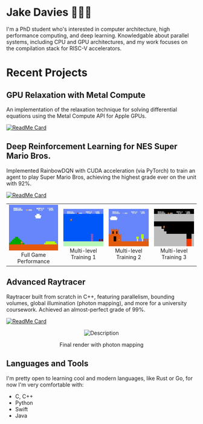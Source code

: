 # Jake Davies 👨🏻‍💻 

I'm a PhD student who's interested in computer architecture, high performance computing, and deep learning. Knowledgable about parallel systems, including CPU and GPU architectures, and my work focuses on the compilation stack for RISC-V accelerators. 

# Recent Projects

## GPU Relaxation with Metal Compute

An implementation of the relaxation technique for solving differential equations using the Metal Compute API for Apple GPUs. 

[![ReadMe Card](https://github-readme-stats.vercel.app/api/pin/?username=jakedves&repo=relaxation-metal&theme=tokyonight)](https://github.com/jakedves/relaxation-metal)

## Deep Reinforcement Learning for NES Super Mario Bros.

Implemented RainbowDQN with CUDA acceleration (via PyTorch) to train an agent to play Super Mario Bros, achieving the highest grade ever on the unit with 92%.

[![ReadMe Card](https://github-readme-stats.vercel.app/api/pin/?username=jakedves&repo=deep-reinforcement-learning&theme=tokyonight)](https://github.com/jakedves/deep-reinforcement-learning)

<div align="center">
  <table>
    <tr>
      <td align="center">
        <a href="https://github.com/jakedves/jakedves/blob/main/assets/full.gif">
          <img src="https://github.com/jakedves/jakedves/blob/main/assets/full.gif" alt="Full Game Performance">
        </a>
        <br>
        Full Game Performance
      </td>
      <td align="center">
        <a href="https://github.com/jakedves/jakedves/blob/main/assets/multi-1.gif">
          <img src="https://github.com/jakedves/jakedves/blob/main/assets/multi-1.gif" alt="Multi-level Training 1">
        </a>
        <br>
        Multi-level Training 1
      </td>
      <td align="center">
        <a href="https://github.com/jakedves/jakedves/blob/main/assets/multi-2.gif">
          <img src="https://github.com/jakedves/jakedves/blob/main/assets/multi-2.gif" alt="Multi-level Training 2">
        </a>
        <br>
        Multi-level Training 2
      </td>
      <td align="center">
        <a href="https://github.com/jakedves/jakedves/blob/main/assets/multi-3.gif">
          <img src="https://github.com/jakedves/jakedves/blob/main/assets/multi-3.gif" alt="Multi-level Training 3">
        </a>
        <br>
        Multi-level Training 3
      </td>
    </tr>
  </table>
</div>

## Advanced Raytracer

Raytracer built from scratch in C++, featuring parallelism, bounding volumes, global illumination (photon mapping), and more for a university coursework. Achieved an almost-perfect grade of 99%.

[![ReadMe Card](https://github-readme-stats.vercel.app/api/pin/?username=jakedves&repo=advanced-raytracer&theme=tokyonight)](https://github.com/jakedves/advanced-raytracer)

<p align="center">
  <img src="https://github.com/jakedves/raytracing-coursework/assets/75232368/217beff7-61fc-4363-817e-da2755a192ba" alt="Description" width="400">
</p>
<p align="center">Final render with photon mapping</p>
</div>

<!-- images come from: https://rahuldkjain.github.io/gh-profile-readme-generator/ -->
## Languages and Tools
I'm pretty open to learning cool and modern languages, like Rust or Go, for now I'm very comfortable with:

- C, C++
- Python
- Swift
- Java

<!-- [![Top Langs](https://github-readme-stats-git-masterrstaa-rickstaa.vercel.app/api/top-langs/?username=jakedves&theme=dracula&hide=c%23,hlsl,cmake,shaderlab,makefile)](https://github.com/jakedves/github-readme-stats) -->
